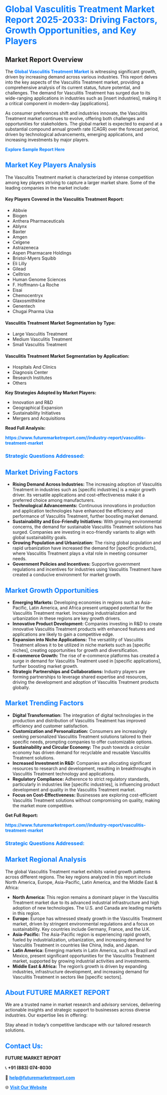 <h1 style="color: #007BFF;">Global Vasculitis Treatment Market Report 2025-2033: Driving Factors, Growth Opportunities, and Key Players</h1>

<section id="overview">
<h2>Market Report Overview</h2>
<p>The <a href="https://www.futuremarketreport.com//industry-report/vasculitis-treatment-market" style="color: #007BFF; text-decoration: none;"><strong>Global Vasculitis Treatment Market</strong></a> is witnessing significant growth, driven by increasing demand across various industries. This report delves into the key aspects of the Vasculitis Treatment market, providing a comprehensive analysis of its current status, future potential, and challenges. The demand for Vasculitis Treatment has surged due to its wide-ranging applications in industries such as [insert industries], making it a critical component in modern-day [applications].</p>
<p>As consumer preferences shift and industries innovate, the Vasculitis Treatment market continues to evolve, offering both challenges and opportunities for stakeholders. The global market is expected to expand at a substantial compound annual growth rate (CAGR) over the forecast period, driven by technological advancements, emerging applications, and increasing investments by major players.</p>
</section>

<section id="overview">
<p><a href="https://www.futuremarketreport.com//request-sample/reportId=82767" style="color: #007BFF; text-decoration: none;"><strong>Explore Sample Report Here</strong></a></p>
</section>

<section id="key-players">
<h2 style="color: #007BFF;">Market Key Players Analysis</h2>
<p>The Vasculitis Treatment market is characterized by intense competition among key players striving to capture a larger market share. Some of the leading companies in the market include:</p>
<h4>Key Players Covered in the Vasculitis Treatment Report:</h4>
<ul><li>Abbvie</li><li>Biogen</li><li>Anthera Pharmaceuticals</li><li>Ablynx</li><li>Baxter</li><li>Amgen</li><li>Celgene</li><li>Astrazeneca</li><li>Aspen Pharmacare Holdings</li><li>Bristol-Myers Squibb</li><li>Eli Lilly</li><li>Gilead</li><li>Celltrion</li><li>Human Genome Sciences</li><li>F. Hoffmann-La Roche</li><li>Eisai</li><li>Chemocentryx</li><li>Glaxosmithkline</li><li>Genentech</li><li>Chugai Pharma Usa</li></ul>
<h4>Vasculitis Treatment Market Segmentation by Type:</h4>
<ul><li>Large Vasculitis Treatment</li><li>Medium Vasculitis Treatment</li><li>Small Vasculitis Treatment</li></ul>

<h4>Vasculitis Treatment Market Segmentation by Application:</h4>
<ul><li>Hospitals And Clinics</li><li>Diagnosis Center</li><li>Research Institutes</li><li>Others</li></ul>
<p><strong>Key Strategies Adopted by Market Players:</strong></p>
<ul>
<li>Innovation and R&D</li>
<li>Geographical Expansion</li>
<li>Sustainability Initiatives</li>
<li>Mergers and Acquisitions</li>
</ul>
</section>

<section>
<p><strong>Read Full Analysis: </strong></p><a href="https://www.futuremarketreport.com//industry-report/vasculitis-treatment-market" style="color: #007BFF; text-decoration: none;"><strong>https://www.futuremarketreport.com//industry-report/vasculitis-treatment-market</strong></a>
<h3 style="color: #007BFF;">Strategic Questions Addressed:</h3>
</section>

<section id="driving-factors">
<h2 style="color: #007BFF;">Market Driving Factors</h2>
<ul>
<li><strong>Rising Demand Across Industries:</strong> The increasing adoption of Vasculitis Treatment in industries such as [specific industries] is a major growth driver. Its versatile applications and cost-effectiveness make it a preferred choice among manufacturers.</li>
<li><strong>Technological Advancements:</strong> Continuous innovations in production and application technologies have enhanced the efficiency and performance of Vasculitis Treatment, further boosting market demand.</li>
<li><strong>Sustainability and Eco-Friendly Initiatives:</strong> With growing environmental concerns, the demand for sustainable Vasculitis Treatment solutions has surged. Companies are investing in eco-friendly variants to align with global sustainability goals.</li>
<li><strong>Growing Population and Urbanization:</strong> The rising global population and rapid urbanization have increased the demand for [specific products], where Vasculitis Treatment plays a vital role in meeting consumer needs.</li>
<li><strong>Government Policies and Incentives:</strong> Supportive government regulations and incentives for industries using Vasculitis Treatment have created a conducive environment for market growth.</li>
</ul>
</section>

<section id="growth-opportunities">
<h2 style="color: #007BFF;">Market Growth Opportunities</h2>
<ul>
<li><strong>Emerging Markets:</strong> Developing economies in regions such as Asia-Pacific, Latin America, and Africa present untapped potential for the Vasculitis Treatment market. Increasing industrialization and urbanization in these regions are key growth drivers.</li>
<li><strong>Innovative Product Development:</strong> Companies investing in R&D to create innovative Vasculitis Treatment products with enhanced features and applications are likely to gain a competitive edge.</li>
<li><strong>Expansion into Niche Applications:</strong> The versatility of Vasculitis Treatment allows it to be utilized in niche markets such as [specific niches], creating opportunities for growth and diversification.</li>
<li><strong>E-commerce Growth:</strong> The rise of e-commerce platforms has created a surge in demand for Vasculitis Treatment used in [specific applications], further boosting market growth.</li>
<li><strong>Strategic Partnerships and Collaborations:</strong> Industry players are forming partnerships to leverage shared expertise and resources, driving the development and adoption of Vasculitis Treatment products globally.</li>
</ul>
</section>

<section id="trending-factors">
<h2 style="color: #007BFF;">Market Trending Factors</h2>
<ul>
<li><strong>Digital Transformation:</strong> The integration of digital technologies in the production and distribution of Vasculitis Treatment has improved efficiency and customer satisfaction.</li>
<li><strong>Customization and Personalization:</strong> Consumers are increasingly seeking personalized Vasculitis Treatment solutions tailored to their specific needs, prompting companies to offer customizable options.</li>
<li><strong>Sustainability and Circular Economy:</strong> The push towards a circular economy has driven demand for recyclable and reusable Vasculitis Treatment solutions.</li>
<li><strong>Increased Investment in R&D:</strong> Companies are allocating significant resources to research and development, resulting in breakthroughs in Vasculitis Treatment technology and applications.</li>
<li><strong>Regulatory Compliance:</strong> Adherence to strict regulatory standards, particularly in industries like [specific industries], is influencing product development and quality in the Vasculitis Treatment market.</li>
<li><strong>Focus on Cost-Effectiveness:</strong> Businesses are exploring cost-efficient Vasculitis Treatment solutions without compromising on quality, making the market more competitive.</li>
</ul>
</section>

<section>
<p><strong>Get Full Report: </strong></p><a href="https://www.futuremarketreport.com//industry-report/vasculitis-treatment-market" style="color: #007BFF; text-decoration: none;"><strong>https://www.futuremarketreport.com//industry-report/vasculitis-treatment-market</strong></a>
<h3 style="color: #007BFF;">Strategic Questions Addressed:</h3>
</section>


<section id="regional-analysis">
<h2 style="color: #007BFF;">Market Regional Analysis</h2>
<p>The global Vasculitis Treatment market exhibits varied growth patterns across different regions. The key regions analyzed in this report include North America, Europe, Asia-Pacific, Latin America, and the Middle East & Africa:</p>
<ul>
<li><strong>North America:</strong> This region remains a dominant player in the Vasculitis Treatment market due to its advanced industrial infrastructure and high adoption of new technologies. The U.S. and Canada are leading markets in this region.</li>
<li><strong>Europe:</strong> Europe has witnessed steady growth in the Vasculitis Treatment market, driven by stringent environmental regulations and a focus on sustainability. Key countries include Germany, France, and the U.K.</li>
<li><strong>Asia-Pacific:</strong> The Asia-Pacific region is experiencing rapid growth, fueled by industrialization, urbanization, and increasing demand for Vasculitis Treatment in countries like China, India, and Japan.</li>
<li><strong>Latin America:</strong> Emerging markets in Latin America, such as Brazil and Mexico, present significant opportunities for the Vasculitis Treatment market, supported by growing industrial activities and investments.</li>
<li><strong>Middle East & Africa:</strong> The region’s growth is driven by expanding industries, infrastructure development, and increasing demand for Vasculitis Treatment in sectors like [specific sectors].</li>
</ul>
</section>

<footer>
<h2 style="color: #007BFF;">About FUTURE MARKET REPORT</h2>
<p>We are a trusted name in market research and advisory services, delivering actionable insights and strategic support to businesses across diverse industries. Our expertise lies in offering:</p>

<p>Stay ahead in today’s competitive landscape with our tailored research solutions.</p>

<h2 style="color: #007BFF;">Contact Us:</h2>
<p><strong>FUTURE MARKET REPORT</strong></p>
<p>📞 <strong>+91 (883) 074-8030</strong></p>
<p>📧 <strong><a href="mailto:help@futuremarketreport.com" style="color: #007BFF;">help@futuremarketreport.com</a></strong></p>
<p>🌐 <strong><a href="https://www.futuremarketreport.com/" style="color: #007BFF;">Visit Our Website</a></strong></p>
</footer>
